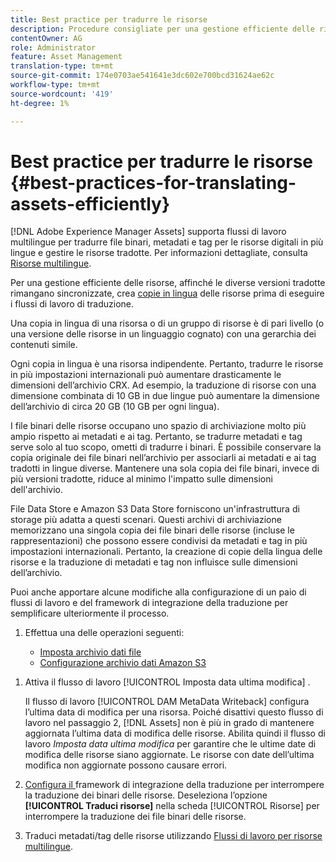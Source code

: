 ```yaml
---
title: Best practice per tradurre le risorse
description: Procedure consigliate per una gestione efficiente delle risorse, al fine di sincronizzare diverse versioni tradotte e semplificare i flussi di lavoro di traduzione.
contentOwner: AG
role: Administrator
feature: Asset Management
translation-type: tm+mt
source-git-commit: 174e0703ae541641e3dc602e700bcd31624ae62c
workflow-type: tm+mt
source-wordcount: '419'
ht-degree: 1%

---
```



# Best practice per tradurre le risorse {#best-practices-for-translating-assets-efficiently}

[!DNL Adobe Experience Manager Assets] supporta flussi di lavoro multilingue per tradurre file binari, metadati e tag per le risorse digitali in più lingue e gestire le risorse tradotte. Per informazioni dettagliate, consulta [Risorse multilingue](multilingual-assets.md).

Per una gestione efficiente delle risorse, affinché le diverse versioni tradotte rimangano sincronizzate, crea [copie in lingua](preparing-assets-for-translation.md) delle risorse prima di eseguire i flussi di lavoro di traduzione.

Una copia in lingua di una risorsa o di un gruppo di risorse è di pari livello (o una versione delle risorse in un linguaggio cognato) con una gerarchia dei contenuti simile.

Ogni copia in lingua è una risorsa indipendente. Pertanto, tradurre le risorse in più impostazioni internazionali può aumentare drasticamente le dimensioni dell’archivio CRX. Ad esempio, la traduzione di risorse con una dimensione combinata di 10 GB in due lingue può aumentare la dimensione dell’archivio di circa 20 GB (10 GB per ogni lingua).

I file binari delle risorse occupano uno spazio di archiviazione molto più ampio rispetto ai metadati e ai tag. Pertanto, se tradurre metadati e tag serve solo al tuo scopo, ometti di tradurre i binari. È possibile conservare la copia originale dei file binari nell’archivio per associarli ai metadati e ai tag tradotti in lingue diverse. Mantenere una sola copia dei file binari, invece di più versioni tradotte, riduce al minimo l&#39;impatto sulle dimensioni dell&#39;archivio.

File Data Store e Amazon S3 Data Store forniscono un&#39;infrastruttura di storage più adatta a questi scenari. Questi archivi di archiviazione memorizzano una singola copia dei file binari delle risorse (incluse le rappresentazioni) che possono essere condivisi da metadati e tag in più impostazioni internazionali. Pertanto, la creazione di copie della lingua delle risorse e la traduzione di metadati e tag non influisce sulle dimensioni dell’archivio.

Puoi anche apportare alcune modifiche alla configurazione di un paio di flussi di lavoro e del framework di integrazione della traduzione per semplificare ulteriormente il processo.

1. Effettua una delle operazioni seguenti:

   * [Imposta archivio dati file](/help/sites-deploying/data-store-config.md)
   * [Configurazione archivio dati Amazon S3](/help/sites-deploying/data-store-config.md)

<!--
1. Disable the [DAM MetaData Write-back](/help/sites-administering/workflow-offloader.md#disable-offloading) workflow.

   As the name suggests, the [!UICONTROL DAM Metadata Writeback] workflow rewrites the metadata to the binary file. Because the metadata changes after translation, writing it back to the binary file generates a different binary for a language copy.

   >[!NOTE]
   >
   >Disabling the [!UICONTROL DAM MetaData Writeback] workflow turns off XMP metadata write-back on asset binaries. Consequently, future metadata changes are no longer be saved within the assets. Evaluate the consequences before disabling this workflow.
-->

1. Attiva il flusso di lavoro [!UICONTROL Imposta data ultima modifica] .

   Il flusso di lavoro [!UICONTROL DAM MetaData Writeback] configura l’ultima data di modifica per una risorsa. Poiché disattivi questo flusso di lavoro nel passaggio 2, [!DNL Assets] non è più in grado di mantenere aggiornata l’ultima data di modifica delle risorse. Abilita quindi il flusso di lavoro *Imposta data ultima modifica* per garantire che le ultime date di modifica delle risorse siano aggiornate. Le risorse con date dell’ultima modifica non aggiornate possono causare errori.

1. [Configura il ](/help/sites-administering/tc-tic.md) framework di integrazione della traduzione per interrompere la traduzione dei binari delle risorse. Deseleziona l’opzione **[!UICONTROL Traduci risorse]** nella scheda [!UICONTROL Risorse] per interrompere la traduzione dei file binari delle risorse.
1. Traduci metadati/tag delle risorse utilizzando [Flussi di lavoro per risorse multilingue](multilingual-assets.md).
